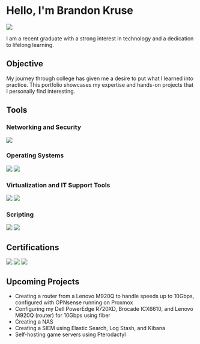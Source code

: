 # Hello, I'm Brandon Kruse
<a href="https://www.linkedin.com/in/brandon-kruse-496965195/"><img src="https://img.shields.io/badge/-LinkedIn-0072b1?&style=for-the-badge&logo=linkedin&logoColor=white" /></a>

I am a recent graduate with a strong interest in technology and a dedication to lifelong learning.

## Objective

My journey through college has given me a desire to put what I learned into practice. This portfolio showcases my expertise and hands-on projects that I personally find interesting. 

## Tools

### Networking and Security
<div>
    <picture>
        <img src="https://img.shields.io/badge/-Wireshark-1679A7?&style=for-the-badge&logo=Wireshark&logoColor=white" />
    </picture>
</div>

### Operating Systems
<div>
    <picture>
        <img src="https://img.shields.io/badge/-Linux-FCC624?&style=for-the-badge&logo=Linux&logoColor=black" />
    </picture>
    <picture>
        <img src="https://img.shields.io/badge/-Windows-0078D6?&style=for-the-badge&logo=Windows&logoColor=white" />
    </picture>    
</div>

### Virtualization and IT Support Tools
<div>
    <picture>
        <img src="https://img.shields.io/badge/-Proxmox-E57000?&style=for-the-badge&logo=Proxmox&logoColor=white" />
    </picture>
    <picture>
        <img src="https://img.shields.io/badge/-Zendesk-03363D?&style=for-the-badge&logo=Zendesk&logoColor=white" />
    </picture>
</div>

### Scripting
<div>
    <picture>
        <img src="https://img.shields.io/badge/-BASH-4EAA25?&style=for-the-badge&logo=GNU-Bash&logoColor=white" />
    </picture>
    <picture>
        <img src="https://img.shields.io/badge/-Python-3776AB?&style=for-the-badge&logo=Python&logoColor=white" />
    </picture>
</div>

## Certifications
<div>
    <picture>    
        <img src="https://img.shields.io/badge/-A%2B-4D4D4D?&style=for-the-badge&logo=CompTIA&logoColor=white" />
    </picture>
    <picture>  
        <img src="https://img.shields.io/badge/-Network%2B-007ACC?&style=for-the-badge&logo=CompTIA&logoColor=white" />
    </picture>
    <picture>
        <img src="https://img.shields.io/badge/-Security%2B-FF0000?&style=for-the-badge&logo=CompTIA&logoColor=white" />
    </picture>
</div>

## Upcoming Projects
- Creating a router from a Lenovo M920Q to handle speeds up to 10Gbps, configured with OPNsense running on Proxmox
- Configuring my Dell PowerEdge R720XD, Brocade ICX6610, and Lenovo M920Q (router) for 10Gbps using fiber
- Creating a NAS
- Creating a SIEM using Elastic Search, Log Stash, and Kibana
- Self-hosting game servers using Pterodactyl
